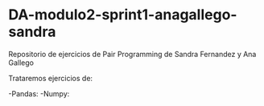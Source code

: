# DA-modulo2-sprint1-anagallego-sandra
Repositorio de ejercicios de Pair Programming de Sandra Fernandez y Ana Gallego

Trataremos ejercicios de:

-Pandas:
-Numpy:
